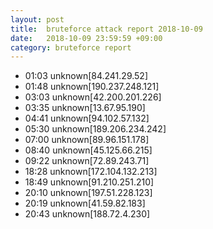 ```yaml
---
layout: post
title:  bruteforce attack report 2018-10-09
date:   2018-10-09 23:59:59 +09:00
category: bruteforce report
---
```


* 01:03 unknown[84.241.29.52]
* 01:48 unknown[190.237.248.121]
* 03:03 unknown[42.200.201.226]
* 03:35 unknown[13.67.95.190]
* 04:41 unknown[94.102.57.132]
* 05:30 unknown[189.206.234.242]
* 07:00 unknown[89.96.151.178]
* 08:40 unknown[45.125.66.215]
* 09:22 unknown[72.89.243.71]
* 18:28 unknown[172.104.132.213]
* 18:49 unknown[91.210.251.210]
* 20:10 unknown[197.51.228.123]
* 20:19 unknown[41.59.82.183]
* 20:43 unknown[188.72.4.230]
